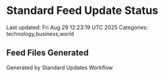 # Standard Feed Update Status
Last updated: Fri Aug 29 12:23:19 UTC 2025
Categories: technology,business,world

## Feed Files Generated

Generated by Standard Updates Workflow

